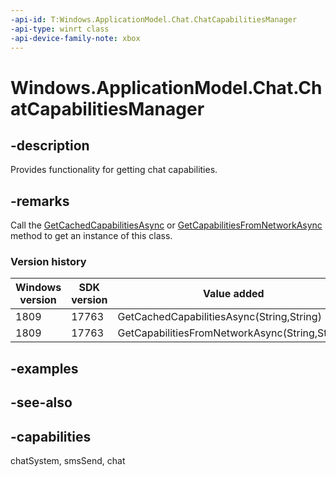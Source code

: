 ```yaml
---
-api-id: T:Windows.ApplicationModel.Chat.ChatCapabilitiesManager
-api-type: winrt class
-api-device-family-note: xbox
---
```


<!-- Class syntax.
public class ChatCapabilitiesManager 
-->

# Windows.ApplicationModel.Chat.ChatCapabilitiesManager

## -description
Provides functionality for getting chat capabilities.

## -remarks
Call the [GetCachedCapabilitiesAsync](chatcapabilitiesmanager_getcachedcapabilitiesasync_1447428004.md) or [GetCapabilitiesFromNetworkAsync](chatcapabilitiesmanager_getcapabilitiesfromnetworkasync_886100284.md) method to get an instance of this class.

### Version history

| Windows version | SDK version | Value added |
| -- | -- | -- |
| 1809 | 17763 | GetCachedCapabilitiesAsync(String,String) |
| 1809 | 17763 | GetCapabilitiesFromNetworkAsync(String,String) |

## -examples

## -see-also

## -capabilities
chatSystem, smsSend, chat
